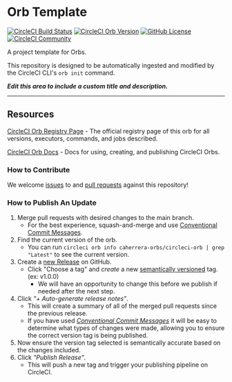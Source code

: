# Orb Template


[![CircleCI Build Status](https://circleci.com/gh/caherrera/circleci-orb.svg?style=shield "CircleCI Build Status")](https://circleci.com/gh/caherrera/circleci-orb) [![CircleCI Orb Version](https://badges.circleci.com/orbs/caherrera-orbs/circleci-orb.svg)](https://circleci.com/orbs/registry/orb/caherrera-orbs/circleci-orb) [![GitHub License](https://img.shields.io/badge/license-MIT-lightgrey.svg)](https://raw.githubusercontent.com/caherrera/circleci-orb/master/LICENSE) [![CircleCI Community](https://img.shields.io/badge/community-CircleCI%20Discuss-343434.svg)](https://discuss.circleci.com/c/ecosystem/orbs)



A project template for Orbs.

This repository is designed to be automatically ingested and modified by the CircleCI CLI's `orb init` command.

_**Edit this area to include a custom title and description.**_

---

## Resources

[CircleCI Orb Registry Page](https://circleci.com/orbs/registry/orb/caherrera-orbs/circleci-orb) - The official registry page of this orb for all versions, executors, commands, and jobs described.

[CircleCI Orb Docs](https://circleci.com/docs/2.0/orb-intro/#section=configuration) - Docs for using, creating, and publishing CircleCI Orbs.

### How to Contribute

We welcome [issues](https://github.com/caherrera/circleci-orb/issues) to and [pull requests](https://github.com/caherrera/circleci-orb/pulls) against this repository!

### How to Publish An Update
1. Merge pull requests with desired changes to the main branch.
    - For the best experience, squash-and-merge and use [Conventional Commit Messages](https://conventionalcommits.org/).
2. Find the current version of the orb.
    - You can run `circleci orb info caherrera-orbs/circleci-orb | grep "Latest"` to see the current version.
3. Create a [new Release](https://github.com/caherrera/circleci-orb/releases/new) on GitHub.
    - Click "Choose a tag" and _create_ a new [semantically versioned](http://semver.org/) tag. (ex: v1.0.0)
      - We will have an opportunity to change this before we publish if needed after the next step.
4.  Click _"+ Auto-generate release notes"_.
    - This will create a summary of all of the merged pull requests since the previous release.
    - If you have used _[Conventional Commit Messages](https://conventionalcommits.org/)_ it will be easy to determine what types of changes were made, allowing you to ensure the correct version tag is being published.
5. Now ensure the version tag selected is semantically accurate based on the changes included.
6. Click _"Publish Release"_.
    - This will push a new tag and trigger your publishing pipeline on CircleCI.